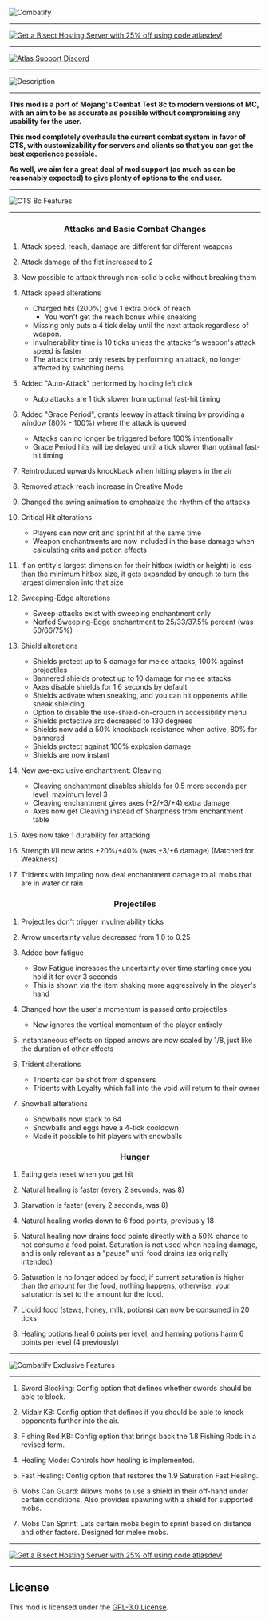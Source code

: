 ![Combatify](https://www.bisecthosting.com/images/CF/Combatify/BH_C_header.webp)

***

[![Get a Bisect Hosting Server with 25% off using code atlasdev!](https://www.bisecthosting.com/images/CF/Combatify/BH_C_promo.webp)](https://alexandra-myers.github.io/Promolink)

***

[![Atlas Support Discord](https://www.bisecthosting.com/images/CF/Combatify/BH_C_support.webp)](https://discord.gg/WanSPUmRDG)

***

![Description](https://www.bisecthosting.com/images/CF/Combatify/BH_C_description.webp)

***

**This mod is a port of Mojang's Combat Test 8c to modern versions of MC, with an aim to be as accurate as possible without compromising any usability for the user.**

**This mod completely overhauls the current combat system in favor of CTS, with customizability for servers and clients so that you can get the best experience possible.**

**As well, we aim for a great deal of mod support (as much as can be reasonably expected) to give plenty of options to the end user.**

***

![CTS 8c Features](https://www.bisecthosting.com/images/CF/Combatify/BH_C_features.webp)

***

<div align="center">

### Attacks and Basic Combat Changes

</div>

1. Attack speed, reach, damage are different for different weapons
2. Attack damage of the fist increased to 2
3. Now possible to attack through non-solid blocks without breaking them
4. Attack speed alterations
    - Charged hits (200%) give 1 extra block of reach
        - You won't get the reach bonus while sneaking
    - Missing only puts a 4 tick delay until the next attack regardless of weapon.
    - Invulnerability time is 10 ticks unless the attacker's weapon's attack speed is faster
    - The attack timer only resets by performing an attack, no longer affected by switching items

5. Added "Auto-Attack" performed by holding left click
    - Auto attacks are 1 tick slower from optimal fast-hit timing
6. Added "Grace Period", grants leeway in attack timing by providing a window (80% - 100%) where the attack is queued
    - Attacks can no longer be triggered before 100% intentionally
    - Grace Period hits will be delayed until a tick slower than optimal fast-hit timing

7. Reintroduced upwards knockback when hitting players in the air

8. Removed attack reach increase in Creative Mode

9. Changed the swing animation to emphasize the rhythm of the attacks
10. Critical Hit alterations
    - Players can now crit and sprint hit at the same time
    - Weapon enchantments are now included in the base damage when calculating crits and potion effects
11. If an entity's largest dimension for their hitbox (width or height) is less than the minimum hitbox size, it gets expanded by enough to turn the largest dimension into that size

12. Sweeping-Edge alterations
    - Sweep-attacks exist with sweeping enchantment only
    - Nerfed Sweeping-Edge enchantment to 25/33/37.5% percent (was 50/66/75%)

13. Shield alterations
    - Shields protect up to 5 damage for melee attacks, 100% against projectiles
    - Bannered shields protect up to 10 damage for melee attacks
    - Axes disable shields for 1.6 seconds by default
    - Shields activate when sneaking, and you can hit opponents while sneak shielding
    - Option to disable the use-shield-on-crouch in accessibility menu
    - Shields protective arc decreased to 130 degrees
    - Shields now add a 50% knockback resistance when active, 80% for bannered
    - Shields protect against 100% explosion damage
    - Shields are now instant
14. New axe-exclusive enchantment: Cleaving
    - Cleaving enchantment disables shields for 0.5 more seconds per level, maximum level 3
    - Cleaving enchantment gives axes (+2/+3/+4) extra damage
    - Axes now get Cleaving instead of Sharpness from enchantment table
15. Axes now take 1 durability for attacking
16. Strength I/II now adds +20%/+40% (was +3/+6 damage) (Matched for Weakness)

17. Tridents with impaling now deal enchantment damage to all mobs that are in water or rain


<div align="center">

### Projectiles

</div>

1. Projectiles don't trigger invulnerability ticks
2. Arrow uncertainty value decreased from 1.0 to 0.25
3. Added bow fatigue
    - Bow Fatigue increases the uncertainty over time starting once you hold it for over 3 seconds
    - This is shown via the item shaking more aggressively in the player's hand
4. Changed how the user's momentum is passed onto projectiles
    - Now ignores the vertical momentum of the player entirely
5. Instantaneous effects on tipped arrows are now scaled by 1/8, just like the duration of other effects

6. Trident alterations
    - Tridents can be shot from dispensers
    - Tridents with Loyalty which fall into the void will return to their owner

7. Snowball alterations
    - Snowballs now stack to 64
    - Snowballs and eggs have a 4-tick cooldown
    - Made it possible to hit players with snowballs


<div align="center">

### Hunger

</div>

1. Eating gets reset when you get hit
2. Natural healing is faster (every 2 seconds, was 8)
3. Starvation is faster (every 2 seconds, was 8)

4. Natural healing works down to 6 food points, previously 18
5. Natural healing now drains food points directly with a 50% chance to not consume a food point. Saturation is not used when healing damage, and is only relevant as a "pause" until food drains (as originally intended)
6. Saturation is no longer added by food; if current saturation is higher than the amount for the food, nothing happens, otherwise, your saturation is set to the amount for the food.

7. Liquid food (stews, honey, milk, potions) can now be consumed in 20 ticks
8. Healing potions heal 6 points per level, and harming potions harm 6 points per level (4 previously)

***

![Combatify Exclusive Features](https://www.bisecthosting.com/images/CF/Combatify/BH_C_exclusive.webp)

***

1. Sword Blocking: Config option that defines whether swords should be able to block.

2. Midair KB: Config option that defines if you should be able to knock opponents further into the air.

3. Fishing Rod KB: Config option that brings back the 1.8 Fishing Rods in a revised form.

4. Healing Mode: Controls how healing is implemented.

5. Fast Healing: Config option that restores the 1.9 Saturation Fast Healing.

6. Mobs Can Guard: Allows mobs to use a shield in their off-hand under certain conditions. Also provides spawning with a shield for supported mobs.

7. Mobs Can Sprint: Lets certain mobs begin to sprint based on distance and other factors. Designed for melee mobs.

***

[![Get a Bisect Hosting Server with 25% off using code atlasdev!](https://www.bisecthosting.com/images/CF/Combatify/BH_C_promo.webp)](https://alexandra-myers.github.io/Promolink)

***

## License

This mod is licensed under the [GPL-3.0 License](./LICENSE).

